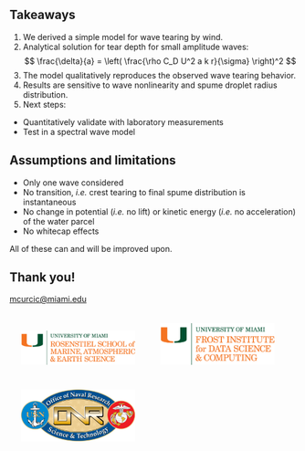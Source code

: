<section>

## Takeaways

1. We derived a simple model for wave tearing by wind.
2. Analytical solution for tear depth for small amplitude waves:
$$
\frac{\delta}{a} = \left( \frac{\rho C_D U^2 a k r}{\sigma} \right)^2
$$
3. The model qualitatively reproduces the observed wave tearing behavior.
4. Results are sensitive to wave nonlinearity and spume droplet radius distribution.
5. Next steps:
  * Quantitatively validate with laboratory measurements
  * Test in a spectral wave model
</section>


<section>

## Assumptions and limitations

* Only one wave considered
* No transition, *i.e.* crest tearing to final spume distribution is instantaneous 
* No change in potential (*i.e.* no lift) or kinetic energy (*i.e.* no acceleration) of the water parcel
* No whitecap effects 

All of these can and will be improved upon.
</section>


<section>

## Thank you!

<a href="mailto:mcurcic@miami.edu">mcurcic@miami.edu</a>

<img src="assets/rosenstiel_logo.png" width="200" style="margin: 20px;">
<img src="assets/idsc_logo.png" width="200" style="margin: 20px;">
<img src="assets/onr_logo.png" width="200" style="margin: 20px;">
</section>
